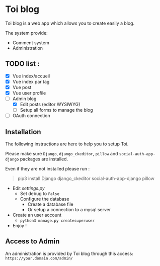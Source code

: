 # Toi blog

Toi blog is a web app which allows you to create easily a blog.

The system provide:

* Comment system
* Administration

## TODO list :

* [x] Vue index/accueil
* [x] Vue index par tag
* [x] Vue post
* [x] Vue user profile
* [ ] Admin blog
  * [x] Edit posts (editor WYSIWYG)
  * [ ] Setup all forms to manage the blog
* [ ] OAuth connection

## Installation

The following instructions are here to help you to setup Toi.

Please make sure `Django`, `django_ckeditor`, `pillow` and `social-auth-app-django` packages are installed.

Even if they are not installed please run :

> pip3 install Django django_ckeditor social-auth-app-django pillow

* Edit *settings.py*
  * Set debug to `False`
  * Configure the database
    * Create a database file
    * Or setup a connection to a mysql server
* Create an user account
  * `python3 manage.py createsuperuser`
* Enjoy !

## Access to Admin

An administration is provided by Toi blog through this access: `https://your.domain.com/admin/`